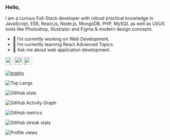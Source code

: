 ### Hello,
I am a curious Full-Stack developer with robust practical knowledge in JavaScript, ES6, React.js, Node.js,
MongoDB, PHP, MySQL as well as UI/UX tools like Photoshop, Illustrator and Figma & modern design concepts.</br>

- 🔭 I’m currently working on Web Development.  
- 🌱 I’m currently learning React Advanced Topics. 
- 💬 Ask me about web application development. 

[<img src='https://cdn.jsdelivr.net/npm/simple-icons@3.0.1/icons/github.svg' alt='github' height='25'>](https://github.com/engrajibulhasan)  [<img src='https://cdn.jsdelivr.net/npm/simple-icons@3.0.1/icons/linkedin.svg' alt='linkedin' height='25'>](https://www.linkedin.com/in/rajibul-hasan/)  [<img src='https://cdn.jsdelivr.net/npm/simple-icons@3.0.1/icons/facebook.svg' alt='facebook' height='25'>](https://www.facebook.com/rayhan.hasan1)  

[![trophy](https://github-profile-trophy.vercel.app/?username=engrajibulhasan)](https://github.com/ryo-ma/github-profile-trophy)

![Top Langs](https://github-readme-stats.vercel.app/api/top-langs/?username=engrajibulhasan)

![GitHub stats](https://github-readme-stats.vercel.app/api?username=engrajibulhasan&show_icons=true&count_private=true)  

![GitHub Activity Graph](https://activity-graph.herokuapp.com/graph?username=engrajibulhasan)  

![GitHub metrics](https://metrics.lecoq.io/engrajibulhasan)  

![GitHub streak stats](https://github-readme-streak-stats.herokuapp.com/?user=engrajibulhasan)  

![Profile views](https://gpvc.arturio.dev/engrajibulhasan) 
